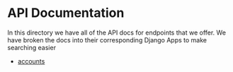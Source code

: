 # API Documentation

In this directory we have all of the API docs for endpoints that we offer.
We have broken the docs into their corresponding Django Apps to make searching easier

- [accounts](accounts/README.md)
